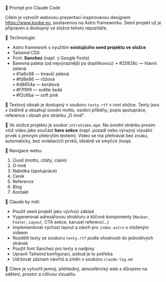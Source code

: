 🧠 Prompt pro Claude Code

Cílem je vytvořit webovou prezentaci inspirovanou designem https://www.ksobe.eu, postavenou na Astro frameworku. Seed projekt už je připraven a dostupný ve složce tohoto repozitáře.

🔧 Technologie:
- Astro framework s využitím **existujícího seed projektu ve složce**
- Tailwind CSS
- Font: **Sanchez** (např. z Google Fonts)
- Barevná paleta (od nejvýraznější po doplňkovou):
  • #25928c — hlavní zelená  
  • #1a6c68 — tmavší zelená  
  • #fd8e86 — růžová  
  • #d8654a — korálová  
  • #f7f9f9 — světle šedá  
  • #f2c6ba — soft pink  

📁 Textový obsah je dostupný v souboru `texty.rtf` v root složce. Texty jsou v češtině a obsahují úvodní motto, osobní příběhy, popis spolupráce, reference i obsah pro stránku „O mně“.

🎥 Ve složce projektu je soubor `introVideo.mp4`. Na úvodní stránku prosím vlož video jako součást **hero sekce** (např. pozadí nebo výrazný vizuální prvek s jemným překrytím textem). Video se má přehrávat bez zvuku, automaticky, bez ovládacích prvků, ideálně ve smyčce (loop).

🧭 Navigace webu:
1. Úvod (motto, citáty, claim)
2. O mně
3. Nabídka (spolupráce)
4. Ceník
5. Reference
6. Blog
7. Kontakt

🎯 Claude by měl:
- Použít seed projekt jako výchozí základ
- Vygenerovat adresářovou strukturu a klíčové komponenty (`Navbar`, `Footer`, `Layout`, CTA sekce, karusel referencí…)
- Implementovat výchozí layout a návrh pro `index.astro` s vloženým videem
- Rozdělit texty ze souboru `texty.rtf` podle vhodnosti do jednotlivých stránek
- Použít font Sanchez pro texty a nadpisy
- Upravit Tailwind konfiguraci, pokud je to potřeba
- Udržovat záznam návrhů a změn v souboru `claude-log.md`

📌 Cílem je vytvořit jemný, přehledný, atmosférický web s důrazem na sdělení, prostor a citlivou vizualitu.
